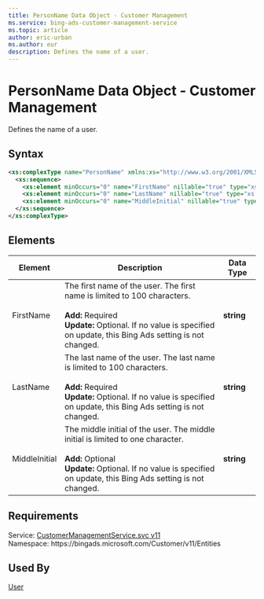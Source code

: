 ```yaml
---
title: PersonName Data Object - Customer Management
ms.service: bing-ads-customer-management-service
ms.topic: article
author: eric-urban
ms.author: eur
description: Defines the name of a user.
---
```

# PersonName Data Object - Customer Management
Defines the name of a user.

## Syntax
```xml
<xs:complexType name="PersonName" xmlns:xs="http://www.w3.org/2001/XMLSchema">
  <xs:sequence>
    <xs:element minOccurs="0" name="FirstName" nillable="true" type="xs:string" />
    <xs:element minOccurs="0" name="LastName" nillable="true" type="xs:string" />
    <xs:element minOccurs="0" name="MiddleInitial" nillable="true" type="xs:string" />
  </xs:sequence>
</xs:complexType>
```

## <a name="elements"></a>Elements

|Element|Description|Data Type|
|-----------|---------------|-------------|
|<a name="firstname"></a>FirstName|The first name of the user. The first name is limited to 100 characters.<br/><br/>**Add:** Required<br/>**Update:** Optional. If no value is specified on update, this Bing Ads setting is not changed.|**string**|
|<a name="lastname"></a>LastName|The last name of the user. The last name is limited to 100 characters.<br/><br/>**Add:** Required<br/>**Update:** Optional. If no value is specified on update, this Bing Ads setting is not changed.|**string**|
|<a name="middleinitial"></a>MiddleInitial|The middle initial of the user. The middle initial is limited to one character.<br/><br/>**Add:** Optional<br/>**Update:** Optional. If no value is specified on update, this Bing Ads setting is not changed.|**string**|

## Requirements
Service: [CustomerManagementService.svc v11](https://clientcenter.api.bingads.microsoft.com/Api/CustomerManagement/v11/CustomerManagementService.svc)  
Namespace: https\://bingads.microsoft.com/Customer/v11/Entities  

## Used By
[User](user)  
